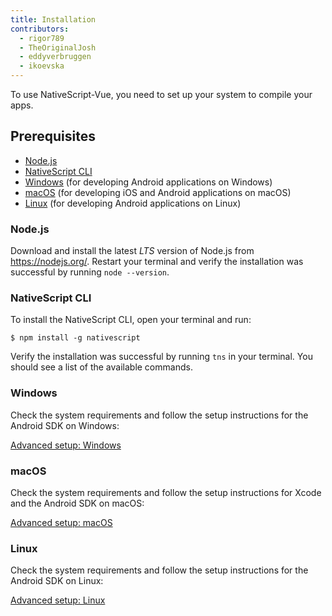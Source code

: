 ```yaml
---
title: Installation
contributors:
  - rigor789
  - TheOriginalJosh
  - eddyverbruggen
  - ikoevska
---
```

To use NativeScript-Vue, you need to set up your system to compile your apps.

## Prerequisites

- [Node.js](#nodejs)
- [NativeScript CLI](#nativescript-cli)
- [Windows](#windows) (for developing Android applications on Windows)
- [macOS](#macos) (for developing iOS and Android applications on macOS)
- [Linux](#linux) (for developing Android applications on Linux)

### Node.js

Download and install the latest *LTS* version of Node.js from <https://nodejs.org/>. Restart your terminal and verify the installation was successful by running `node --version`.

### NativeScript CLI

To install the NativeScript CLI, open your terminal and run:

```shell
$ npm install -g nativescript
```

Verify the installation was successful by running `tns` in your terminal. You should see a list of the available commands.

### Windows

Check the system requirements and follow the setup instructions for the Android SDK on Windows:

[Advanced setup: Windows](https://docs.nativescript.org/start/ns-setup-win)

### macOS

Check the system requirements and follow the setup instructions for Xcode and the Android SDK on macOS:

[Advanced setup: macOS](https://docs.nativescript.org/start/ns-setup-os-x)

### Linux

Check the system requirements and follow the setup instructions for the Android SDK on Linux:

[Advanced setup: Linux](https://docs.nativescript.org/start/ns-setup-linux)